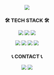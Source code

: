 <p align="center">
  <img src="https://capsule-render.vercel.app/api?type=venom&color=auto&height=300&section=header&text=Hi!🙌%20I%20am%20Hyunsung%20Lee&fontSize=40&fontColor=000000" />
</p>

<h3 align="center">
    🛠 TECH STACK 🛠
</h3>

<p align="center"> 
  <a href="https://www.djangoproject.com" target="_blank"><img src="https://img.shields.io/badge/Django-%23092E20?style=for-the-badge&logo=Django&logoColor=white"/></a>  
  <a href="https://fastapi.tiangolo.com/ko/" target="_blank"><img src="https://img.shields.io/badge/FastAPI-005571?style=for-the-badge&logo=fastapi"/></a>  
  <a href="https://opencv.org/" target="_blank"><img src="https://img.shields.io/badge/opencv-%23white.svg?style=for-the-badge&logo=opencv&logoColor=white"/></a>  
</p>
<p align="center"> 
  <a href="https://pytorch.org" target="_blank"><img src="https://img.shields.io/badge/PyTorch-%23EE4C2C?style=for-the-badge&logo=PyTorch&logoColor=white"/></a> 
  <a href="https://www.kernel.org" target="_blank"><img src="https://img.shields.io/badge/Linux-FCC624?style=for-the-badge&logo=linux&logoColor=white"/></a>  
  <a href="https://www.docker.com" target="_blank"><img src="https://img.shields.io/badge/docker-%230db7ed.svg?style=for-the-badge&logo=docker&logoColor=white"/></a>  
  <a href="https://azure.microsoft.com" target="_blank"><img src="https://img.shields.io/badge/Microsoft_Azure-0089D6?style=for-the-badge&logo=microsoft-azure&logoColor=white"/></a>  
</p>

<h3 align="center">
     📞 CONTACT 📞 
</h3>
<p align="center"> 
  <a href="https://jodog0412@gmail.com" target="_blank"><img src="https://img.shields.io/badge/Gmail-D14836?style=for-the-badge&logo=gmail&logoColor=white"/></a>   
  <a href="https://www.linkedin.com/in/현성-이-062b7621b" target="_blank"><img src="https://img.shields.io/badge/LinkedIn-0077B5?style=for-the-badge&logo=linkedin&logoColor=white"/></a>  
</p>
